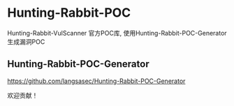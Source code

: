 # Hunting-Rabbit-POC
Hunting-Rabbit-VulScanner 官方POC库, 使用Hunting-Rabbit-POC-Generator生成漏洞POC

## Hunting-Rabbit-POC-Generator

https://github.com/langsasec/Hunting-Rabbit-POC-Generator

欢迎贡献！
